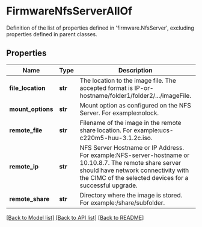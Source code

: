 # FirmwareNfsServerAllOf

Definition of the list of properties defined in 'firmware.NfsServer', excluding properties defined in parent classes.
## Properties
Name | Type | Description | Notes
------------ | ------------- | ------------- | -------------
**file_location** | **str** | The location to the image file. The accepted format is IP-or-hostname/folder1/folder2/.../imageFile. | [optional] 
**mount_options** | **str** | Mount option as configured on the NFS Server. For example:nolock. | [optional] 
**remote_file** | **str** | Filename of the image in the remote share location. For example:ucs-c220m5-huu-3.1.2c.iso. | [optional] [readonly] 
**remote_ip** | **str** | NFS Server Hostname or IP Address. For example:NFS-server-hostname or 10.10.8.7. The remote share server should have network connectivity with the CIMC of the selected devices for a successful upgrade. | [optional] [readonly] 
**remote_share** | **str** | Directory where the image is stored. For example:/share/subfolder. | [optional] [readonly] 

[[Back to Model list]](../README.md#documentation-for-models) [[Back to API list]](../README.md#documentation-for-api-endpoints) [[Back to README]](../README.md)


